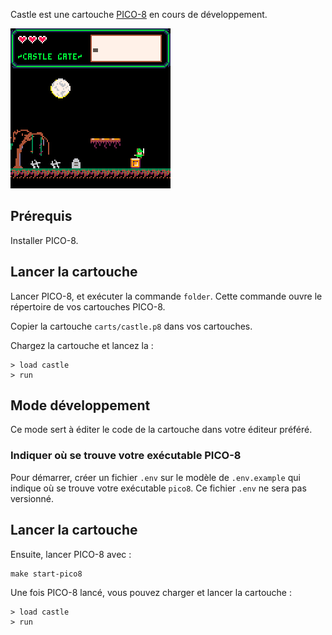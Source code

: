 Castle est une cartouche [PICO-8](https://www.lexaloffle.com/pico-8.php) en cours de développement.

<img src="images/castle_3.gif" width="256px" height="auto">

## Prérequis

Installer PICO-8.

## Lancer la cartouche

Lancer PICO-8, et exécuter la commande `folder`. Cette commande ouvre le répertoire de vos cartouches PICO-8.

Copier la cartouche `carts/castle.p8` dans vos cartouches.

Chargez la cartouche et lancez la :
```
> load castle
> run
```

## Mode développement

Ce mode sert à éditer le code de la cartouche dans votre éditeur préféré.

### Indiquer où se trouve votre exécutable PICO-8

Pour démarrer, créer un fichier `.env` sur le modèle de `.env.example` qui indique où se trouve votre exécutable `pico8`. Ce fichier `.env` ne sera pas versionné.

## Lancer la cartouche

Ensuite, lancer PICO-8 avec :

```
make start-pico8
```

Une fois PICO-8 lancé, vous pouvez charger et lancer la cartouche :

```
> load castle
> run
```
